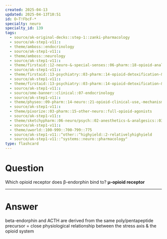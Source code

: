 ```yaml
---
created: 2025-04-13
updated: 2025-04-13T10:51
id: O~T!FbcF-*
specialty: neuro
specialty_id: 139
tags:
  - source/ak-original-decks::step-1::zanki-pharmacology
  - source/ak-step1-v11::
  - theme/amboss::endocrinology
  - source/ak-step1-v11::
  - theme/amboss::neurology
  - source/ak-step1-v11::
  - theme/firstaid::12-neuro-&-special-senses::06-pharm::18-opioid-analgesics
  - source/ak-step1-v11::
  - theme/firstaid::13-psychiatry::03-pharm::14-opioid-detoxification-&-relapse-prevention
  - source/ak-step1-v11::
  - theme/firstaid::13-psychiatry::03-pharm::14-opioid-detoxification-&-relapse-prevention::*basics
  - source/ak-step1-v11::
  - source/ome-banner::clinical::07-endocrinology
  - source/ak-step1-v11::
  - theme/physeo::09-pharm::14-neuro::21-opioid-clinical-use,-mechanism-and-overdose
  - source/ak-step1-v11::
  - theme/pixorize::03-pharm::15-other-neuro::full-opioid-agonists
  - source/ak-step1-v11::
  - theme/sketchypharm::06-neuro/psych::02-anesthetics-&-analgesics::03-opiates,-naloxone,-naltrexone
  - source/ak-step1-v11::
  - theme/uworld::100-999::700-799::775
  - source/ak-step1-v11::^other::^highyield::2-relativelyhighyield
  - source/ak-step1-v11::^systems::neuro::pharmacology"
type: flashcard
---
```


# Question
Which opioid receptor does β-endorphin bind to?    **μ-opioid receptor**

---

# Answer
beta-endorphin and ACTH are derived from the same poly/pentapeptide precursor = close physiological relationship between the stress axis & the opioid system